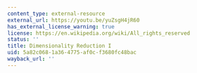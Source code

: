 ```yaml
---
content_type: external-resource
external_url: https://youtu.be/yuZsgH4jR60
has_external_license_warning: true
license: https://en.wikipedia.org/wiki/All_rights_reserved
status: ''
title: Dimensionality Reduction I
uid: 5a82c068-1a36-4775-af0c-f3680fc48bac
wayback_url: ''
---
```

